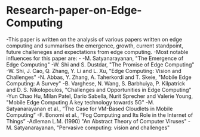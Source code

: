 # Research-paper-on-Edge-Computing
-This paper is written on the analysis of various papers written on edge computing and summarises the emergence, growth, current standpoint, future challeneges and expectations from edge computing.
-Most notable influences for this paper are: -
-M. Satyanarayanan, "The Emergence of Edge Computing"
-W. Shi and S. Dustdar, "The Promise of Edge Computing"
-W. Shi, J. Cao, Q. Zhang, Y. Li and L. Xu, "Edge Computing: Vision and Challenges"
-N. Abbas, Y. Zhang, A. Taherkordi and T. Skeie, "Mobile Edge Computing: A Survey"
-B. Varghese, N. Wang, S. Barbhuiya, P. Kilpatrick and D. S. Nikolopoulos, "Challenges and Opportunities in Edge Computing"
-Yun Chao Hu, Milan Patel, Dario Sabella, Nurit Sprecher and Valerie Young, "Mobile Edge Computing A key technology towards 5G"
-M. Satyanarayanan et al., “The Case for VM-Based Cloudlets in Mobile Computing”
-F. Bonomi et al., “Fog Computing and Its Role in the Internet of Things”
-Adleman L.M. (1990) "An Abstract Theory of Computer Viruses"
-M. Satyanarayanan, "Pervasive computing: vision and challenges"
